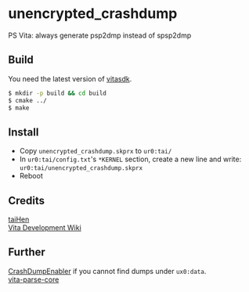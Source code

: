 # unencrypted_crashdump
PS Vita: always generate psp2dmp instead of spsp2dmp

## Build
You need the latest version of [vitasdk](https://vitasdk.org/).  
```bash
$ mkdir -p build && cd build
$ cmake ../
$ make
```

## Install
* Copy `unencrypted_crashdump.skprx` to `ur0:tai/`
* In `ur0:tai/config.txt`'s `*KERNEL` section, create a new line and write: `ur0:tai/unencrypted_crashdump.skprx`
* Reboot

## Credits
[taiHen](https://tai.henkaku.xyz/)  
[Vita Development Wiki](https://wiki.henkaku.xyz/)

## Further
[CrashDumpEnabler](https://github.com/CelesteBlue-dev/CrashDumpEnabler) if you cannot find dumps under `ux0:data`.  
[vita-parse-core](https://github.com/xyzz/vita-parse-core)
